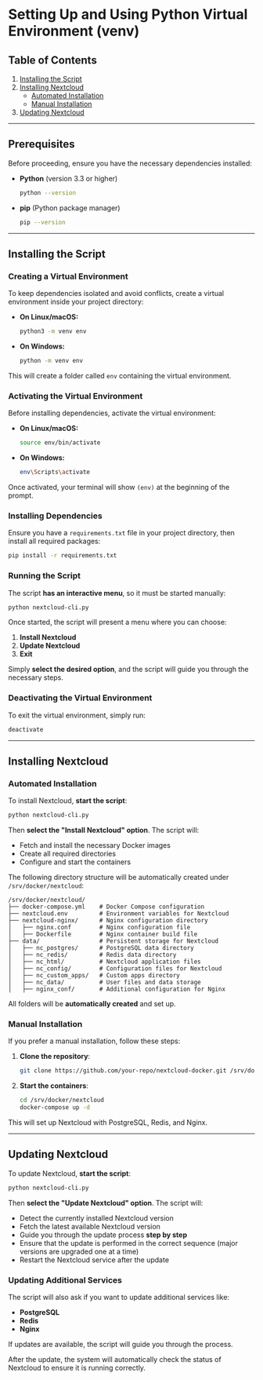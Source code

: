 # Setting Up and Using Python Virtual Environment (venv)

## Table of Contents
1. [Installing the Script](#installing-the-script)
2. [Installing Nextcloud](#installing-nextcloud)
   - [Automated Installation](#automated-installation)
   - [Manual Installation](#manual-installation)
3. [Updating Nextcloud](#updating-nextcloud)

---

## Prerequisites

Before proceeding, ensure you have the necessary dependencies installed:

- **Python** (version 3.3 or higher)
  ```bash
  python --version
  ```
- **pip** (Python package manager)
  ```bash
  pip --version
  ```

---

## Installing the Script

### Creating a Virtual Environment

To keep dependencies isolated and avoid conflicts, create a virtual environment inside your project directory:

- **On Linux/macOS:**
  ```bash
  python3 -m venv env
  ```
- **On Windows:**
  ```bash
  python -m venv env
  ```

This will create a folder called `env` containing the virtual environment.

### Activating the Virtual Environment

Before installing dependencies, activate the virtual environment:

- **On Linux/macOS:**
  ```bash
  source env/bin/activate
  ```
- **On Windows:**
  ```bash
  env\Scripts\activate
  ```

Once activated, your terminal will show `(env)` at the beginning of the prompt.

### Installing Dependencies

Ensure you have a `requirements.txt` file in your project directory, then install all required packages:

```bash
pip install -r requirements.txt
```

### Running the Script

The script **has an interactive menu**, so it must be started manually:

```bash
python nextcloud-cli.py
```

Once started, the script will present a menu where you can choose:
1. **Install Nextcloud**
2. **Update Nextcloud**
3. **Exit**

Simply **select the desired option**, and the script will guide you through the necessary steps.

### Deactivating the Virtual Environment

To exit the virtual environment, simply run:

```bash
deactivate
```

---

## Installing Nextcloud

### Automated Installation

To install Nextcloud, **start the script**:

```bash
python nextcloud-cli.py
```

Then **select the "Install Nextcloud" option**. The script will:
- Fetch and install the necessary Docker images
- Create all required directories
- Configure and start the containers

The following directory structure will be automatically created under `/srv/docker/nextcloud`:

```plaintext
/srv/docker/nextcloud/
├── docker-compose.yml    # Docker Compose configuration
├── nextcloud.env         # Environment variables for Nextcloud
├── nextcloud-nginx/      # Nginx configuration directory
│   ├── nginx.conf        # Nginx configuration file
│   ├── Dockerfile        # Nginx container build file
├── data/                 # Persistent storage for Nextcloud
│   ├── nc_postgres/      # PostgreSQL data directory
│   ├── nc_redis/         # Redis data directory
│   ├── nc_html/          # Nextcloud application files
│   ├── nc_config/        # Configuration files for Nextcloud
│   ├── nc_custom_apps/   # Custom apps directory
│   ├── nc_data/          # User files and data storage
│   ├── nginx_conf/       # Additional configuration for Nginx
```

All folders will be **automatically created** and set up.

### Manual Installation

If you prefer a manual installation, follow these steps:

1. **Clone the repository**:
   ```bash
   git clone https://github.com/your-repo/nextcloud-docker.git /srv/docker/nextcloud
   ```

2. **Start the containers**:
   ```bash
   cd /srv/docker/nextcloud
   docker-compose up -d
   ```

This will set up Nextcloud with PostgreSQL, Redis, and Nginx.

---

## Updating Nextcloud

To update Nextcloud, **start the script**:

```bash
python nextcloud-cli.py
```

Then **select the "Update Nextcloud" option**. The script will:
- Detect the currently installed Nextcloud version
- Fetch the latest available Nextcloud version
- Guide you through the update process **step by step**
- Ensure that the update is performed in the correct sequence (major versions are upgraded one at a time)
- Restart the Nextcloud service after the update

### Updating Additional Services

The script will also ask if you want to update additional services like:
- **PostgreSQL**
- **Redis**
- **Nginx**

If updates are available, the script will guide you through the process.

After the update, the system will automatically check the status of Nextcloud to ensure it is running correctly.

